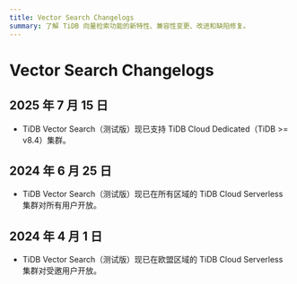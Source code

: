 ```yaml
---
title: Vector Search Changelogs
summary: 了解 TiDB 向量检索功能的新特性、兼容性变更、改进和缺陷修复。
---
```


# Vector Search Changelogs

## 2025 年 7 月 15 日

- TiDB Vector Search（测试版）现已支持 TiDB Cloud Dedicated（TiDB >= v8.4）集群。

## 2024 年 6 月 25 日

- TiDB Vector Search（测试版）现已在所有区域的 TiDB Cloud Serverless 集群对所有用户开放。

## 2024 年 4 月 1 日

- TiDB Vector Search（测试版）现已在欧盟区域的 TiDB Cloud Serverless 集群对受邀用户开放。